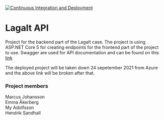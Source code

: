 [![Continuous Integration and Deployment](https://github.com/makjohansson/lagaltAPI-backend/actions/workflows/ci-cd.yaml/badge.svg)](https://github.com/makjohansson/lagaltAPI-backend/actions/workflows/ci-cd.yaml)

# Lagalt API

Project for the backend part of the Lagalt case. The project is using ASP.NET Core 5 for creating endpoints for the frontend part of the project to use. 
Swagger are used for API documentation and can be found on this [link](https://lagaltapibackend.azurewebsites.net/swagger/index.html)

The deployed project will be taken down 24 sepetember 2021 from Azure and the above link will be broken after that.

### Project members
Marcus Johansson<br>
Emma Åkerberg<br>
My Adolfsson<br>
Hendrik Sandhall<br>